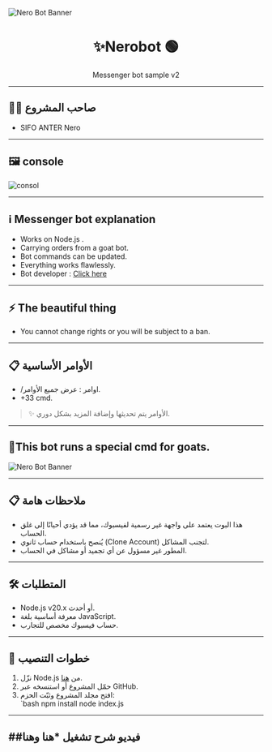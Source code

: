 ![Nero Bot Banner](https://i.postimg.cc/nchFWHnV/Picsart-25-09-05-03-11-55-239.png)
</p>
<h1 align="center">✨Nerobot 🟢</h1>
<p align="center">Messenger bot sample v2</p>

---

## 👨‍💻 صاحب المشروع
- SIFO ANTER Nero

---

## 🖼️ console 
![consol](https://i.postimg.cc/6Q2LfJ8Y/Screenshot-2025-09-04-04-17-04-376-com-android-chrome-2.jpg) 

---

## ℹ️ Messenger bot explanation 
- Works on Node.js . 
- Carrying orders from a goat bot.   
- Bot commands can be updated. 
- Everything works flawlessly. 
- Bot developer : [Click here ](https://web.facebook.com/sifo.anter.2025)  

---

## ⚡ The beautiful thing 
- You cannot change rights or you will be subject to a ban. 
---

## 📋 الأوامر الأساسية
- /اوامر : عرض جميع الأوامر.  
- +33 cmd. 
> ✨ الأوامر يتم تحديثها وإضافة المزيد بشكل دوري.  

---

## 🐐This bot runs a special cmd for goats. 
![Nero Bot Banner](https://i.postimg.cc/d1Fkkzr7/Picsart-25-09-05-03-06-32-423.png) 

---

## 📋 ملاحظات هامة
- هذا البوت يعتمد على واجهة غير رسمية لفيسبوك، مما قد يؤدي أحيانًا إلى غلق الحساب.  
- يُنصح باستخدام حساب ثانوي (Clone Account) لتجنب المشاكل.  
- المطور غير مسؤول عن أي تجميد أو مشاكل في الحساب.  

---

## 🛠️ المتطلبات
- Node.js v20.x أو أحدث.  
- معرفة أساسية بلغة JavaScript.  
- حساب فيسبوك مخصص للتجارب.  

---

## 📖 خطوات التنصيب
1. نزّل Node.js من [هنا](https://nodejs.org/dist/v16.20.0).  
2. حمّل المشروع أو استنسخه عبر GitHub.  
3. افتح مجلد المشروع وثبّت الحزم:  
   `bash
   npm install 
   node index.js 

---
##فيديو شرح تشغيل 
*هنا 
وهنا  
---
